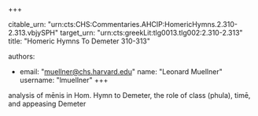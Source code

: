 +++


citable_urn: "urn:cts:CHS:Commentaries.AHCIP:HomericHymns.2.310-2.313.vbjySPH"
target_urn: "urn:cts:greekLit:tlg0013.tlg002:2.310-2.313"
title: "Homeric Hymns To Demeter 310-313"

authors:
- email: "muellner@chs.harvard.edu"
  name: "Leonard Muellner"
  username: "lmuellner"
+++

<p>analysis of mēnis in Hom. Hymn to Demeter, the role of class (phula), timē, and appeasing Demeter</p>